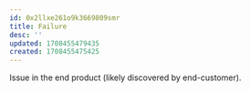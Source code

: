 ```yaml
---
id: 0x2llxe261o9k3669809smr
title: Failure
desc: ''
updated: 1708455479435
created: 1708455475425
---
```


Issue in the end product (likely discovered by end-customer).
